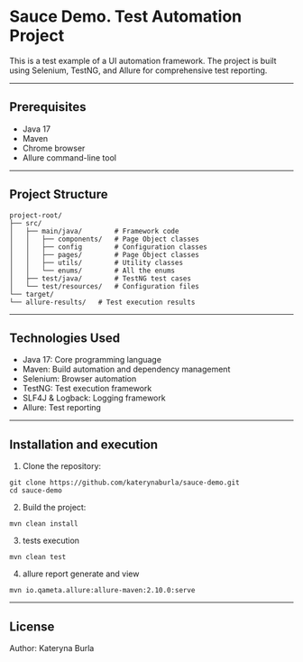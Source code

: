 # Sauce Demo. Test Automation Project

This is a test example of a UI automation framework. 
The project is built using Selenium, TestNG, and Allure for comprehensive test reporting.

---
## Prerequisites
- Java 17
- Maven
- Chrome browser
- Allure command-line tool
---
## Project Structure

```
project-root/
├── src/
│   ├── main/java/        # Framework code
│   │   ├── components/   # Page Object classes
│   │   ├── config        # Configuration classes 
│   │   ├── pages/        # Page Object classes
│   │   ├── utils/        # Utility classes
│   │   └── enums/        # All the enums 
│   ├── test/java/        # TestNG test cases
│   └── test/resources/   # Configuration files
└── target/
└── allure-results/   # Test execution results
```
---


## Technologies Used
 - Java 17: Core programming language
 - Maven: Build automation and dependency management
 - Selenium: Browser automation
 - TestNG: Test execution framework
 - SLF4J & Logback: Logging framework
 - Allure: Test reporting
---
## Installation and execution

1. Clone the repository:
```
git clone https://github.com/katerynaburla/sauce-demo.git
cd sauce-demo
```
2. Build the project:
```
mvn clean install
```
3. tests execution
```
mvn clean test
```
4. allure report generate and view 
```
mvn io.qameta.allure:allure-maven:2.10.0:serve
```
---
## License
Author: Kateryna Burla

